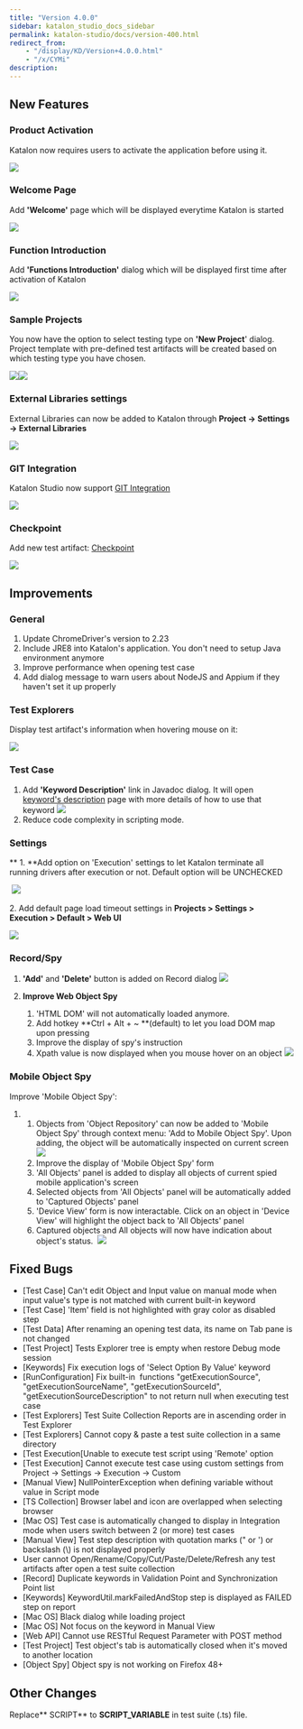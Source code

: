 ```yaml
---
title: "Version 4.0.0"
sidebar: katalon_studio_docs_sidebar
permalink: katalon-studio/docs/version-400.html
redirect_from:
    - "/display/KD/Version+4.0.0.html"
    - "/x/CYMi"
description:
---
```

New Features
------------

### Product Activation

Katalon now requires users to activate the application before using it.

![](../../images/katalon-studio/docs/version-400/image2016-9-7-173A543A17.png)

### Welcome Page

Add **'Welcome'** page which will be displayed everytime Katalon is started

![](../../images/katalon-studio/docs/version-400/image2016-9-7-113A373A5.png)

### Function Introduction

Add **'Functions Introduction'** dialog which will be displayed first time after activation of Katalon

![](../../images/katalon-studio/docs/version-400/image2016-9-7-113A383A13.png)

### Sample Projects

You now have the option to select testing type on **'New Project**' dialog. Project template with pre-defined test artifacts will be created based on which testing type you have chosen.

![](../../images/katalon-studio/docs/version-400/image2016-8-28-103A63A4.png)![](../../images/katalon-studio/docs/version-400/image2016-8-28-103A63A14.png)

### External Libraries settings

External Libraries can now be added to Katalon through **Project -> Settings -> External Libraries**

![](../../images/katalon-studio/docs/version-400/image2016-8-28-93A503A44.png)

### GIT Integration

Katalon Studio now support [GIT Integration](/pages/viewpage.action?pageId=2261849)

![](../../images/katalon-studio/docs/version-400/image2016-9-7-123A443A51.png)

### Checkpoint

Add new test artifact: [Checkpoint](/pages/viewpage.action?pageId=2261817)

![](../../images/katalon-studio/docs/version-400/image2016-9-7-123A433A24.png)

Improvements
------------

### General

1.  Update ChromeDriver's version to 2.23
2.  Include JRE8 into Katalon's application. You don't need to setup Java environment anymore
3.  Improve performance when opening test case
4.  Add dialog message to warn users about NodeJS and Appium if they haven't set it up properly

### Test Explorers

Display test artifact's information when hovering mouse on it:

![](../../images/katalon-studio/docs/version-400/image2016-9-7-203A503A5.png)

### Test Case

1.  Add **'Keyword Description'** link in Javadoc dialog. It will open [keyword's description](http://docs.katalon.com/display/KD/Keyword+Index) page with more details of how to use that keyword
    ![](../../images/katalon-studio/docs/version-400/image2016-8-28-93A523A28.png)
2.  Reduce code complexity in scripting mode. 

### Settings

** 1. **Add option on 'Execution' settings to let Katalon terminate all running drivers after execution or not. Default option will be UNCHECKED

 ![](../../images/katalon-studio/docs/version-400/image2016-9-7-203A533A29.png)

2. Add default page load timeout settings in **Projects > Settings > Execution > Default > Web UI**

![](../../images/katalon-studio/docs/version-400/image2016-8-28-103A593A43.png)

### Record/Spy

1.  **'Add'** and **'Delete'** button is added on Record dialog
    ![](../../images/katalon-studio/docs/version-400/image2016-8-28-93A553A52.png)


2.  **Improve Web Object Spy**
    1.  'HTML DOM' will not automatically loaded anymore.
    2.  Add hotkey **Ctrl + Alt + ~ **(default) to let you load DOM map upon pressing
    3.  Improve the display of spy's instruction
    4.  Xpath value is now displayed when you mouse hover on an object
        ![](../../images/katalon-studio/docs/version-400/image2016-8-28-103A13A47.png)



### Mobile Object Spy

Improve 'Mobile Object Spy':

1.  1.  Objects from 'Object Repository' can now be added to 'Mobile Object Spy' through context menu: 'Add to Mobile Object Spy'. Upon adding, the object will be automatically inspected on current screen
        ![](../../images/katalon-studio/docs/version-400/image2016-8-28-123A23A5.png)
    2.  Improve the display of 'Mobile Object Spy' form
    3.  'All Objects' panel is added to display all objects of current spied mobile application's screen
    4.  Selected objects from 'All Objects' panel will be automatically added to 'Captured Objects' panel
    5.  'Device View' form is now interactable. Click on an object in 'Device View' will highlight the object back to 'All Objects' panel
    6.  Captured objects and All objects will now have indication about object's status. 
        ![](../../images/katalon-studio/docs/version-400/image2016-8-28-113A593A48.png)

Fixed Bugs
----------

*   \[Test Case\] Can't edit Object and Input value on manual mode when input value's type is not matched with current built-in keyword
*   \[Test Case\] 'Item' field is not highlighted with gray color as disabled step
*   \[Test Data\] After renaming an opening test data, its name on Tab pane is not changed
*   \[Test Project\] Tests Explorer tree is empty when restore Debug mode session
*   \[Keywords\] Fix execution logs of 'Select Option By Value' keyword
*   \[RunConfiguration\] Fix built-in  functions "getExecutionSource", "getExecutionSourceName", "getExecutionSourceId", "getExecutionSourceDescription" to not return null when executing test case
*   \[Test Explorers\] Test Suite Collection Reports are in ascending order in Test Explorer
*   \[Test Explorers\] Cannot copy & paste a test suite collection in a same directory
*   \[Test Execution\[Unable to execute test script using 'Remote' option
*   \[Test Execution\] Cannot execute test case using custom settings from Project -> Settings -> Execution -> Custom
*   \[Manual View\] NullPointerException when defining variable without value in Script mode
*   \[TS Collection\] Browser label and icon are overlapped when selecting browser
*   \[Mac OS\] Test case is automatically changed to display in Integration mode when users switch between 2 (or more) test cases
*   \[Manual View\] Test step description with quotation marks (" or ') or backslash (\\) is not displayed properly
*   User cannot Open/Rename/Copy/Cut/Paste/Delete/Refresh any test artifacts after open a test suite collection
*   \[Record\] Duplicate keywords in Validation Point and Synchronization Point list
*   \[Keywords\] KeywordUtil.markFailedAndStop step is displayed as FAILED step on report
*   \[Mac OS\] Black dialog while loading project
*   \[Mac OS\] Not focus on the keyword in Manual View
*   \[Web API\] Cannot use RESTful Request Parameter with POST method
*   \[Test Project\] Test object's tab is automatically closed when it's moved to another location
*   \[Object Spy\] Object spy is not working on Firefox 48+

Other Changes
-------------

Replace** <type>SCRIPT<type>** to **<type>SCRIPT_VARIABLE</type>** in test suite (.ts) file.